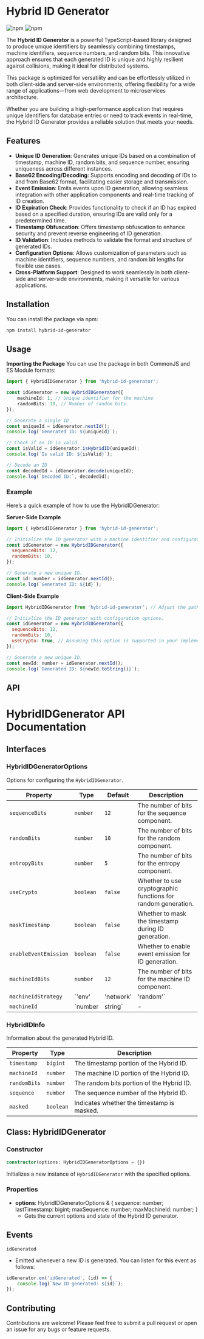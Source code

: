 # Hybrid ID Generator

![npm](https://img.shields.io/npm/v/hybrid-id-generator) ![npm](https://img.shields.io/npm/l/hybrid-id-generator)

The **Hybrid ID Generator** is a powerful TypeScript-based library designed to produce unique identifiers by seamlessly combining timestamps, machine identifiers, sequence numbers, and random bits. This innovative approach ensures that each generated ID is unique and highly resilient against collisions, making it ideal for distributed systems.

This package is optimized for versatility and can be effortlessly utilized in both client-side and server-side environments, offering flexibility for a wide range of applications—from web development to microservices architecture.

Whether you are building a high-performance application that requires unique identifiers for database entries or need to track events in real-time, the Hybrid ID Generator provides a reliable solution that meets your needs.

## Features
- **Unique ID Generation**: Generates unique IDs based on a combination of timestamp, machine ID, random bits, and sequence number, ensuring uniqueness across different instances.
- **Base62 Encoding/Decoding**: Supports encoding and decoding of IDs to and from Base62 format, facilitating easier storage and transmission.
- **Event Emission**: Emits events upon ID generation, allowing seamless integration with other application components and real-time tracking of ID creation.
- **ID Expiration Check**: Provides functionality to check if an ID has expired based on a specified duration, ensuring IDs are valid only for a predetermined time.
- **Timestamp Obfuscation**: Offers timestamp obfuscation to enhance security and prevent reverse engineering of ID generation.
- **ID Validation**: Includes methods to validate the format and structure of generated IDs.
- **Configuration Options**: Allows customization of parameters such as machine identifiers, sequence numbers, and random bit lengths for flexible use cases.
- **Cross-Platform Support**: Designed to work seamlessly in both client-side and server-side environments, making it versatile for various applications.

## Installation

You can install the package via npm:

```bash
npm install hybrid-id-generator
```

## Usage
**Importing the Package**
You can use the package in both CommonJS and ES Module formats:
```ts
import { HybridIDGenerator } from 'hybrid-id-generator';

const idGenerator = new HybridIDGenerator({
    machineId: 1, // Unique identifier for the machine
    randomBits: 10, // Number of random bits
});

// Generate a single ID
const uniqueId = idGenerator.nextId();
console.log(`Generated ID: ${uniqueId}`);

// Check if an ID is valid
const isValid = idGenerator.isHybridID(uniqueId);
console.log(`Is valid ID: ${isValid}`);

// Decode an ID
const decodedId = idGenerator.decode(uniqueId);
console.log(`Decoded ID:`, decodedId);
```
### Example
Here’s a quick example of how to use the HybridIDGenerator:

**Server-Side Example**
```js
import { HybridIDGenerator } from 'hybrid-id-generator';

// Initialize the ID generator with a machine identifier and configuration options.
const idGenerator = new HybridIDGenerator({
  sequenceBits: 12,
  randomBits: 10,
});

// Generate a new unique ID.
const id: number = idGenerator.nextId();
console.log(`Generated ID: ${id}`);
```

**Client-Side Example**
```js
import HybridIDGenerator from 'hybrid-id-generator'; // Adjust the path as necessary

// Initialize the ID generator with configuration options.
const idGenerator = new HybridIDGenerator({
  sequenceBits: 12,
  randomBits: 10,
  useCrypto: true, // Assuming this option is supported in your implementation
});

// Generate a new unique ID.
const newId: number = idGenerator.nextId();
console.log(`Generated ID: ${newId.toString()}`);
```

## API
# HybridIDGenerator API Documentation

## Interfaces

### HybridIDGeneratorOptions

Options for configuring the `HybridIDGenerator`.

| Property               | Type                 | Default | Description                                                                                     |
|-----------------------|----------------------|---------|-------------------------------------------------------------------------------------------------|
| `sequenceBits`        | `number`             | `12`    | The number of bits for the sequence component.                                                 |
| `randomBits`          | `number`             | `10`    | The number of bits for the random component.                                                   |
| `entropyBits`         | `number`             | `5`     | The number of bits for the entropy component.                                                  |
| `useCrypto`           | `boolean`            | `false` | Whether to use cryptographic functions for random generation.                                   |
| `maskTimestamp`       | `boolean`            | `false` | Whether to mask the timestamp during ID generation.                                           |
| `enableEventEmission` | `boolean`            | `false` | Whether to enable event emission for ID generation.                                            |
| `machineIdBits`       | `number`             | `12`    | The number of bits for the machine ID component.                                              |
| `machineIdStrategy`   | `'env' | 'network' | 'random'` | Strategy used for generating the machine ID.                                                   |
| `machineId`           | `number | string`    | -       | The initial machine ID to use (must be validated).                                            |

### HybridIDInfo

Information about the generated Hybrid ID.

| Property     | Type    | Description                                         |
|--------------|---------|-----------------------------------------------------|
| `timestamp`  | `bigint`| The timestamp portion of the Hybrid ID.            |
| `machineId`  | `number`| The machine ID portion of the Hybrid ID.           |
| `randomBits` | `number`| The random bits portion of the Hybrid ID.          |
| `sequence`   | `number`| The sequence number of the Hybrid ID.              |
| `masked`     | `boolean`| Indicates whether the timestamp is masked.         |

## Class: HybridIDGenerator

### Constructor

```typescript
constructor(options: HybridIDGeneratorOptions = {})
```
Initializes a new instance of `HybridIDGenerator` with the specified options.


### Properties
- **options**: HybridIDGeneratorOptions & { sequence: number; lastTimestamp: bigint; maxSequence: number; maxMachineId: number; }
    - Gets the current options and state of the Hybrid ID generator.

## Events
`idGenerated`

   - Emitted whenever a new ID is generated. You can listen for this event as follows:
```js
idGenerator.on('idGenerated', (id) => {
    console.log(`New ID generated: ${id}`);
});
```

## Contributing
Contributions are welcome! Please feel free to submit a pull request or open an issue for any bugs or feature requests.